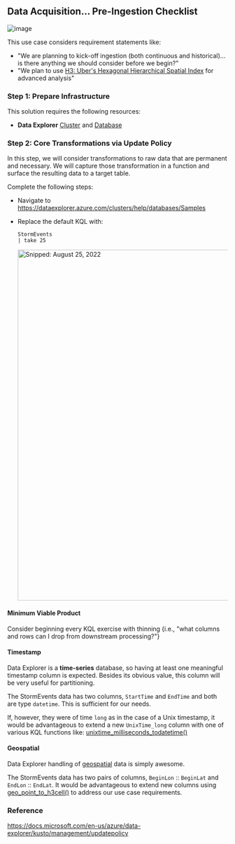 ## Data Acquisition... Pre-Ingestion Checklist

![image](https://user-images.githubusercontent.com/44923999/185980410-353cda9e-d0a8-405c-ab1c-409df61e46c4.png)

This use case considers requirement statements like:
* "We are planning to kick-off ingestion (both continuous and historical)... is there anything we should consider before we begin?"
* "We plan to use [H3: Uber's Hexagonal Hierarchical Spatial Index](https://www.uber.com/blog/h3/) for advanced analysis"

### Step 1: Prepare Infrastructure
This solution requires the following resources:

* **Data Explorer** [Cluster](Infrastructure_DataExplorer_Cluster.md) and [Database](Infrastructure_DataExplorer_Database.md)

### Step 2: Core Transformations via **Update Policy**
In this step, we will consider transformations to raw data that are permanent and necessary. We will capture those transformation in a function and surface the resulting data to a target table.

Complete the following steps:

* Navigate to https://dataexplorer.azure.com/clusters/help/databases/Samples
* Replace the default KQL with:
  ```  
  StormEvents
  | take 25
  ```
  
  <img src="https://user-images.githubusercontent.com/44923999/186710088-4b80f89b-36da-437e-8686-48581d5ff07e.png" width="800" title="Snipped: August 25, 2022" />

#### Minimum Viable Product
Consider beginning every KQL exercise with thinning {i.e., "what columns and rows can I drop from downstream processing?"}

#### Timestamp
Data Explorer is a **time-series** database, so having at least one meaningful timestamp column is expected. Besides its obvious value, this column will be very useful for partitioning.

The StormEvents data has two columns, `StartTime` and `EndTime` and both are type `datetime`. This is sufficient for our needs.

If, however, they were of time `long` as in the case of a Unix timestamp, it would be advantageous to extend a new `UnixTime_long` column with one of various KQL functions like: [unixtime_milliseconds_todatetime()](https://docs.microsoft.com/en-us/azure/data-explorer/kusto/query/unixtime-milliseconds-todatetimefunction)

#### Geospatial
Data Explorer handling of [geospatial](https://docs.microsoft.com/en-us/azure/data-explorer/kusto/query/geospatial-grid-systems) data is simply awesome.

The StormEvents data has two pairs of columns, `BeginLon` :: `BeginLat` and `EndLon` :: `EndLat`. It would be advantageous to extend new columns using [geo_point_to_h3cell()](https://docs.microsoft.com/en-us/azure/data-explorer/kusto/query/geo-point-to-h3cell-function) to address our use case requirements.

### Reference
https://docs.microsoft.com/en-us/azure/data-explorer/kusto/management/updatepolicy
